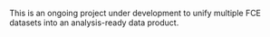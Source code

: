 This is an ongoing project under development to unify multiple FCE datasets into an analysis-ready data product.
